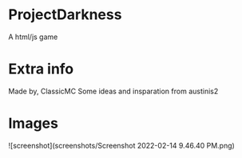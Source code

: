 # ProjectDarkness
A html/js game
# Extra info
Made by, ClassicMC 
Some ideas and insparation from austinis2
# Images
![screenshot](screenshots/Screenshot 2022-02-14 9.46.40 PM.png)

